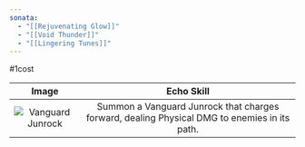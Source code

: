 ```yaml
---
sonata:
  - "[[Rejuvenating Glow]]"
  - "[[Void Thunder]]"
  - "[[Lingering Tunes]]"
---
```

#1cost

|                                            Image                                            |                                          Echo Skill                                          |
| :-----------------------------------------------------------------------------------------: | :------------------------------------------------------------------------------------------: |
| ![Vanguard Junrock](https://img.game8.co/3883839/d22d27ba7c5e7c981338d7c0e6a6612f.png/show) | Summon a Vanguard Junrock that charges forward, dealing Physical DMG to enemies in its path. |
